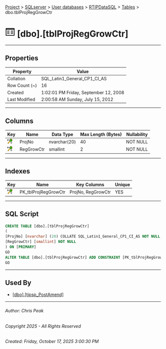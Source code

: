 #### 

[Project](../../../../index.md) > [SQLserver](../../../index.md) > [User databases](../../index.md) > [RTIPDataSQL](../index.md) > [Tables](Tables.md) > dbo.tblProjRegGrowCtr

# ![Tables](../../../../Images/Table32.png) [dbo].[tblProjRegGrowCtr]

---

## <a name="#properties"></a>Properties

| Property | Value |
|---|---|
| Collation | SQL_Latin1_General_CP1_CI_AS |
| Row Count (~) | 16 |
| Created | 1:02:01 PM Friday, September 12, 2008 |
| Last Modified | 2:00:58 AM Sunday, July 15, 2012 |


---

## <a name="#columns"></a>Columns

| Key | Name | Data Type | Max Length (Bytes) | Nullability |
|---|---|---|---|---|
| [![Cluster Primary Key PK_tblProjRegGrowCtr: ProjNo\RegGrowCtr](../../../../Images/pkcluster.png)](#indexes) | ProjNo | nvarchar(20) | 40 | NOT NULL |
| [![Cluster Primary Key PK_tblProjRegGrowCtr: ProjNo\RegGrowCtr](../../../../Images/pkcluster.png)](#indexes) | RegGrowCtr | smallint | 2 | NOT NULL |


---

## <a name="#indexes"></a>Indexes

| Key | Name | Key Columns | Unique |
|---|---|---|---|
| [![Cluster Primary Key PK_tblProjRegGrowCtr: ProjNo\RegGrowCtr](../../../../Images/pkcluster.png)](#indexes) | PK_tblProjRegGrowCtr | ProjNo, RegGrowCtr | YES |


---

## <a name="#sqlscript"></a>SQL Script

```sql
CREATE TABLE [dbo].[tblProjRegGrowCtr]
(
[ProjNo] [nvarchar] (20) COLLATE SQL_Latin1_General_CP1_CI_AS NOT NULL,
[RegGrowCtr] [smallint] NOT NULL
) ON [PRIMARY]
GO
ALTER TABLE [dbo].[tblProjRegGrowCtr] ADD CONSTRAINT [PK_tblProjRegGrowCtr] PRIMARY KEY CLUSTERED ([ProjNo], [RegGrowCtr]) ON [PRIMARY]
GO

```


---

## <a name="#usedby"></a>Used By

* [[dbo].[tipsp_PostAmend]](../Programmability/Stored_Procedures/dbo_tipsp_PostAmend.md)


---

###### Author:  Chris Peak

###### Copyright 2025 - All Rights Reserved

###### Created: Friday, October 17, 2025 3:00:30 PM


